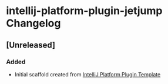 <!-- Keep a Changelog guide -> https://keepachangelog.com -->

# intellij-platform-plugin-jetjump Changelog

## [Unreleased]
### Added
- Initial scaffold created from [IntelliJ Platform Plugin Template](https://github.com/JetBrains/intellij-platform-plugin-template)
